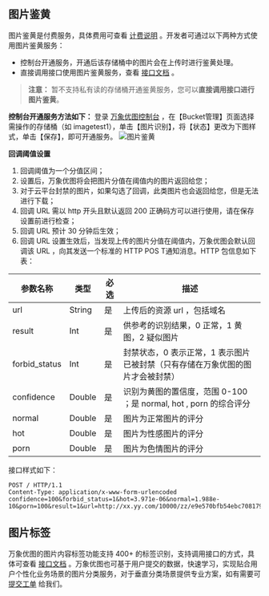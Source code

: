 ## 图片鉴黄

图片鉴黄是付费服务，具体费用可查看 [计费说明](/doc/product/460/6970#2.2-.E5.9B.BE.E7.89.87.E9.89.B4.E9.BB.84) 。开发者可通过以下两种方式使用图片鉴黄服务：
- 控制台开通服务，开通后该存储桶中的图片会在上传时进行鉴黄处理。
-  直接调用接口使用图片鉴黄服务，查看 [接口文档](/doc/product/460/6900) 。
 
> **注意：**
暂不支持私有读的存储桶开通鉴黄服务，您可以**直接调用接口进行图片鉴黄**。

**控制台开通服务方法如下：**
登录 [万象优图控制台](http://console.tce.fsphere.cn/ci) ，在【Bucket管理】页面选择需操作的存储桶（如 imagetest1），单击【图片识别】，将【状态】更改为下图样式，单击【保存】，即可开通服务。
![图片鉴黄](http://imgcache.tce.fsphere.cn/static/mc.qcloudimg.com/static/img/b85164f95daea501e4000352f42f30c0/image.png)

**回调阈值设置**
1. 回调阈值为一个分值区间；
2. 设置后，万象优图将会把图片分值在阈值内的图片返回给您；
3. 对于云平台封禁的图片，如果勾选了回调，此类图片也会返回给您，但是无法进行下载；
4. 回调 URL 需以 http 开头且默认返回 200 正确码方可以进行使用，请在保存设置前进行检查；
5. 回调 URL 预计 30 分钟后生效；
6. 回调 URL 设置生效后，当发现上传的图片分值在阈值内，万象优图会默认回调该 URL ，向其发送一个标准的 HTTP POS T通知消息。HTTP 包信息如下表：

| 参数名称          | 类型     | 必选   | 描述                                       |
| ------------- | ------ | ---- | ---------------------------------------- |
| url           | String | 是    | 上传后的资源 url ，包括域名                           |
| result        | Int    | 是    | 供参考的识别结果，0 正常，1 黄图，2 疑似图片                   |
| forbid_status | Int    | 是    | 封禁状态，0 表示正常，1 表示图片已被封禁（只有存储在万象优图的图片才会被封禁）  |
| confidence    | Double | 是    | 识别为黄图的置信度，范围 0-100 ；是 normal, hot , porn 的综合评分 |
| normal        | Double | 是    | 图片为正常图片的评分                               |
| hot           | Double | 是    | 图片为性感图片的评分                               |
| porn          | Double | 是    | 图片为色情图片的评分                               |

   接口样式如下：
   ```
   POST / HTTP/1.1
   Content-Type: application/x-www-form-urlencoded
   confidence=100&forbid_status=1&hot=3.971e-06&normal=1.988e-10&porn=100&result=1&url=http://xx.yy.com/10000/zz/e9e570bfb54ebc708179208983ce8b95/0
   ```

## 图片标签
万象优图的图片内容标签功能支持 400+ 的标签识别，支持调用接口的方式，具体可查看 [接口文档](/doc/product/460/6899) 。万象优图也可基于用户提交的数据，快速学习，实现贴合用户个性化业务场景的图片分类服务，对于垂直分类场景提供专业方案，如有需要可 [提交工单](http://console.tce.fsphere.cn/workorder/category) 给我们。

